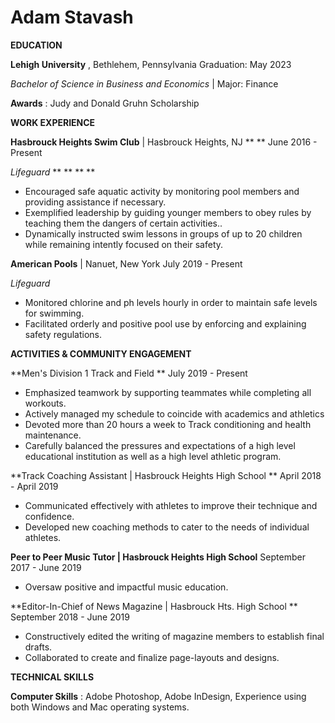 # Adam Stavash



**EDUCATION**

**Lehigh University** , Bethlehem, Pennsylvania                                        Graduation: May 2023

_Bachelor of Science in Business and Economics_ | Major: Finance

**Awards** : Judy and Donald Gruhn Scholarship

**WORK EXPERIENCE**

**Hasbrouck Heights Swim Club** | Hasbrouck Heights, NJ **                                         ** June 2016 - Present

_Lifeguard_ **     **  ** **

- Encouraged safe aquatic activity by monitoring pool members and providing assistance if necessary.
- Exemplified leadership by guiding younger members to obey rules by teaching them the dangers of certain activities..
- Dynamically instructed swim lessons in groups of up to 20 children while remaining intently focused on their safety.

**American Pools** | Nanuet, New York                                                                                 July 2019 - Present

_Lifeguard_

- Monitored chlorine and ph levels  hourly in order to maintain safe levels for swimming.
- Facilitated orderly and positive pool use by enforcing and explaining safety regulations.

**ACTIVITIES &amp; COMMUNITY ENGAGEMENT**

**Men&#39;s Division 1 Track and Field **                                                                                   July 2019 - Present

- Emphasized teamwork by supporting teammates while completing all workouts.
- Actively managed my schedule to coincide with academics and athletics
- Devoted more than 20 hours a week to Track conditioning and health maintenance.
- Carefully balanced the pressures and expectations of a high level educational institution as well as a high level athletic program.

**Track Coaching Assistant | Hasbrouck Heights High School                      ** April 2018 - April 2019

- Communicated effectively with athletes to improve their technique and confidence.
- Developed new coaching methods to cater to the needs of individual athletes.

**Peer to Peer Music Tutor | Hasbrouck Heights High School**             September 2017 - June 2019

- Oversaw positive and impactful music education.

**Editor-In-Chief of News Magazine | Hasbrouck Hts. High School  ** September 2018 - June 2019

- Constructively edited the writing of magazine members to establish final drafts.
- Collaborated to create and finalize page-layouts and designs.

**TECHNICAL SKILLS**

**Computer Skills** : Adobe Photoshop, Adobe InDesign, Experience using both Windows and Mac operating systems.